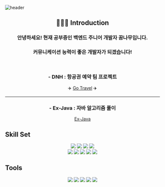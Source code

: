 ![header](https://capsule-render.vercel.app/api?type=waving&color=auto&height=200&section=header&text=Nara%20Github!&fontSize=90&fontColor=)
<div align=center>
<h2>👩🏻‍💻 Introduction</h2>
<h3>안녕하세요! 현재 공부중인 백엔드 주니어 개발자 꿈나무입니다.</h3>
<h3>커뮤니케이션 능력이 좋은 개발자가 되겠습니다!</h3><br>
<h3>- DNH : 항공권 예약 팀 프로젝트</h3>
<g-emoji class="g-emoji" alias="airplane" fallback-src="https://github.githubassets.com/images/icons/emoji/unicode/2708.png">✈️</g-emoji>&nbsp;<a href="https://github.com/nara316/TNH">Go Travel</a>&nbsp;<g-emoji class="g-emoji" alias="airplane" fallback-src="https://github.githubassets.com/images/icons/emoji/unicode/2708.png">✈️</g-emoji>
 <hr>
<h3>- Ex-Java : 자바 알고리즘 풀이</h3>
<a href="https://github.com/nara316/Ex-Java">Ex-Java</a>
</div>

<h2>Skill Set</h2>
<div align=center> 
  <img src="https://img.shields.io/badge/java-007396?style=for-the-badge&logo=java&logoColor=white"> 
    <img src="https://img.shields.io/badge/spring boot-6DB33F?style=for-the-badge&logo=springboot&logoColor=white">
    <img src="https://img.shields.io/badge/mysql-4479A1?style=for-the-badge&logo=mysql&logoColor=white"> 
  <img src="https://img.shields.io/badge/mybatis-2E51A2?style=for-the-badge&logo=&logoColor=white"><br>
  
  <img src="https://img.shields.io/badge/html5-E34F26?style=for-the-badge&logo=html5&logoColor=white"> 
  <img src="https://img.shields.io/badge/css-1572B6?style=for-the-badge&logo=css3&logoColor=white"> 
  <img src="https://img.shields.io/badge/javascript-F7DF1E?style=for-the-badge&logo=javascript&logoColor=black"> 
  <img src="https://img.shields.io/badge/jquery-0769AD?style=for-the-badge&logo=jquery&logoColor=white">
  <img src="https://img.shields.io/badge/Thymeleaf-005F0F?style=for-the-badge&logo=Thymeleaf&logoColor=white">
  
</div>
<h2>Tools</h2>
<div align=center> 
 <img src="https://img.shields.io/badge/IntelliJ IDEA-000000?style=for-the-badge&logo=IntelliJIDEA&logoColor=white">
  <img src="https://img.shields.io/badge/Visual Studio Code-007ACC?style=for-the-badge&logo=Visual Studio Code&logoColor=white">
  <img src="https://img.shields.io/badge/MYSQL WORKBENCH-4479A1?style=for-the-badge&logo=mysql&logoColor=white"> 
  <img src="https://img.shields.io/badge/github-181717?style=for-the-badge&logo=github&logoColor=white">
  <img src="https://img.shields.io/badge/git-F05032?style=for-the-badge&logo=git&logoColor=white">
   </div>

<!--img src="https://github-readme-stats.vercel.app/api/top-langs/?username=nara316&layout=compact"-->
